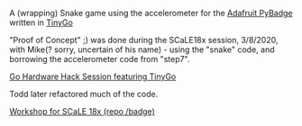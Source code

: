 A (wrapping) Snake game using the accelerometer for the [Adafruit PyBadge](https://www.adafruit.com/product/4200) written in [TinyGo](https://tinygo.org/)

"Proof of Concept" ;) was done during the SCaLE18x session, 3/8/2020, with Mike(? sorry, uncertain of his name) - using the "snake" code, and borrowing the accelerometer code from "step7".

[Go Hardware Hack Session featuring TinyGo](https://www.socallinuxexpo.org/scale/18x/presentations/go-hardware-hack-session-featuring-tinygo)

Todd later refactored much of the code.

[Workshop for SCaLE 18x (repo /badge)](https://github.com/hybridgroup/scale18x-workshop/tree/master/badge)
